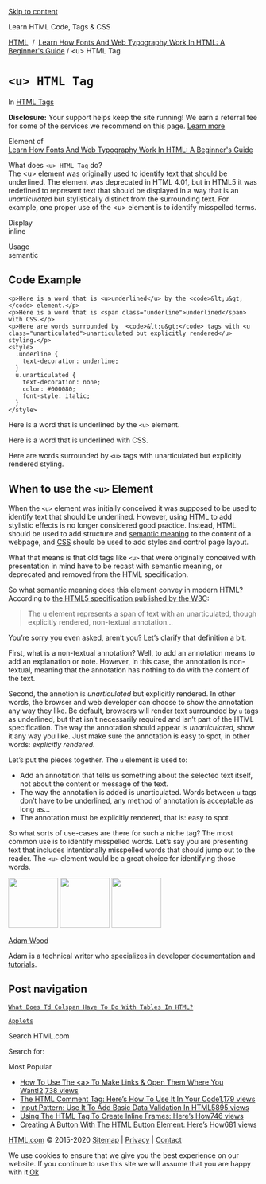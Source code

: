 <a href="#site-main" class="skip-link screen-reader-text">Skip to content</a>

[](https://html.com/)

Learn HTML Code, Tags & CSS

[HTML](https://html.com/)  /  [Learn How Fonts And Web Typography Work In HTML: A Beginner's Guide](https://html.com/fonts/) / &lt;u&gt; HTML Tag

# `<u> HTML Tag`

In <span class="post-meta-category">[HTML Tags](https://html.com/tags/)</span>

**Disclosure:** Your support helps keep the site running! We earn a referral fee for some of the services we recommend on this page. [Learn more](https://html.com/disclosure/)

Element of  
[Learn How Fonts And Web Typography Work In HTML: A Beginner's Guide](https://html.com/fonts/)

What does `<u> HTML Tag` do?  
The &lt;u&gt; element was originally used to identify text that should be underlined. The element was deprecated in HTML 4.01, but in HTML5 it was redefined to represent text that should be displayed in a way that is an _unarticulated_ but stylistically distinct from the surrounding text. For example, one proper use of the &lt;u&gt; element is to identify misspelled terms.

Display  
inline

Usage  
semantic

## Code Example

    <p>Here is a word that is <u>underlined</u> by the <code>&lt;u&gt;</code> element.</p>
    <p>Here is a word that is <span class="underline">underlined</span> with CSS.</p>
    <p>Here are words surrounded by  <code>&lt;u&gt;</code> tags with <u class="unarticulated">unarticulated but explicitly rendered</u> styling.</p>
    <style>
      .underline {
        text-decoration: underline;
      }
      u.unarticulated {
        text-decoration: none;
        color: #000080;
        font-style: italic;
      }
    </style>

Here is a word that is <span class="underline">underlined</span> by the `<u>` element.

Here is a word that is <span class="underline">underlined</span> with CSS.

Here are words surrounded by `<u>` tags with <span class="underline">unarticulated but explicitly rendered</span> styling.

<span class="underline"></span>

## When to use the `<u>` Element

When the `<u>` element was initially conceived it was supposed to be used to identify text that should be underlined. However, using HTML to add stylistic effects is no longer considered good practice. Instead, HTML should be used to add structure and [semantic meaning](https://html.com/semantic-markup/) to the content of a webpage, and [CSS](https://html.com/css/) should be used to add styles and control page layout.

What that means is that old tags like `<u>` that were originally conceived with presentation in mind have to be recast with semantic meaning, or deprecated and removed from the HTML specification.

So what semantic meaning does this element convey in modern HTML? According to [the HTML5 specification published by the W3C](https://www.w3.org/TR/html5/single-page.html#the-u-element):

> The u element represents a span of text with an unarticulated, though explicitly rendered, non-textual annotation…

You’re sorry you even asked, aren’t you? Let’s clarify that definition a bit.

First, what is a non-textual annotation? Well, to add an annotation means to add an explanation or note. However, in this case, the annotation is non-textual, meaning that the annotation has nothing to do with the content of the text.

Second, the annotion is _unarticulated_ but explicitly rendered. In other words, the browser and web developer can choose to show the annotation any way they like. Be default, browsers will render text surrounded by `u` tags as underlined, but that isn’t necessarily required and isn’t part of the HTML specification. The way the annotation should appear is _unarticulated_, show it any way you like. Just make sure the annotation is easy to spot, in other words: _explicitly rendered_.

Let’s put the pieces together. The `u` element is used to:

- Add an annotation that tells us something about the selected text itself, not about the content or message of the text.
- The way the annotation is added is unarticulated. Words between `u` tags don’t have to be underlined, any method of annotation is acceptable as long as…
- The annotation must be explicitly rendered, that is: easy to spot.

So what sorts of use-cases are there for such a niche tag? The most common use is to identify misspelled words. Let’s say you are presenting text that includes intentionally misspelled words that should jump out to the reader. The `<u>` element would be a great choice for identifying those words.

<img src="http://html.com/wp-content/plugins/a3-lazy-load/assets/images/lazy_placeholder.gif" class="lazy lazy-hidden avatar avatar-100 photo" width="100" height="100" />

<img src="http://html.com/wp-content/plugins/a3-lazy-load/assets/images/lazy_placeholder.gif" class="lazy lazy-hidden avatar avatar-100 photo" width="100" height="100" />

<img src="https://secure.gravatar.com/avatar/3af4194cc38fbc6d4e68fbe7536347d5?s=100&amp;d=mm&amp;r=g" class="avatar avatar-100 photo" srcset="https://secure.gravatar.com/avatar/3af4194cc38fbc6d4e68fbe7536347d5?s=200&amp;d=mm&amp;r=g 2x" width="100" height="100" />

[Adam Wood](https://html.com/author/html/)

<span class="fn">Adam is a technical writer who specializes in developer documentation and [tutorials](https://html.com/).</span>

[<span class="saboxplugin-icon-grey saboxplugin-icon-linkedin"></span>](https://www.linkedin.com/in/adammichaelwood)

<span id="tho-end-content" style="display: block; visibility: hidden;"></span>

## Post navigation

[<span class="nav-link-label"><span class="genericon genericon-previous"></span></span>`What Does Td Colspan Have To Do With Tables In HTML?`](https://html.com/attributes/td-colspan/)

[`Applets`<span class="nav-link-label"><span class="genericon genericon-next"></span></span>](https://html.com/applets/)

Search HTML.com

<span class="screen-reader-text">Search for:</span>

Most Popular

- <a href="https://html.com/attributes/a-target/" class="popular_posts_bars_link">How To Use The &lt;a&gt; To Make Links &amp; Open Them Where You Want!</a><span class="popular_posts_bars_comment_count_hold"><a href="https://html.com/attributes/a-target/#comments" class="popular_posts_bars_comment_count">2,738 views</a><span class="popular_posts_bars_comment_count_triangle"></span></span>
- <a href="https://html.com/tags/comment-tag/" class="popular_posts_bars_link">The HTML Comment Tag: Here’s How To Use It In Your Code</a><span class="popular_posts_bars_comment_count_hold"><a href="https://html.com/tags/comment-tag/#comments" class="popular_posts_bars_comment_count">1,179 views</a><span class="popular_posts_bars_comment_count_triangle"></span></span>
- <a href="https://html.com/attributes/input-pattern/" class="popular_posts_bars_link">Input Pattern: Use It To Add Basic Data Validation In HTML5</a><span class="popular_posts_bars_comment_count_hold"><a href="https://html.com/attributes/input-pattern/#comments" class="popular_posts_bars_comment_count">895 views</a><span class="popular_posts_bars_comment_count_triangle"></span></span>
- <a href="https://html.com/tags/iframe/" class="popular_posts_bars_link">Using The HTML Tag To Create Inline Frames: Here’s How</a><span class="popular_posts_bars_comment_count_hold"><a href="https://html.com/tags/iframe/#comments" class="popular_posts_bars_comment_count">746 views</a><span class="popular_posts_bars_comment_count_triangle"></span></span>
- <a href="https://html.com/tags/button/" class="popular_posts_bars_link">Creating A Button With The HTML Button Element: Here’s How</a><span class="popular_posts_bars_comment_count_hold"><a href="https://html.com/tags/button/#comments" class="popular_posts_bars_comment_count">681 views</a><span class="popular_posts_bars_comment_count_triangle"></span></span>

[HTML.com](https://html.com/) © 2015-2020 [Sitemap](https://html.com/sitemap/) | [Privacy](https://html.com/privacy/) | [Contact](https://html.com/contact/)

<span id="cn-notice-text" class="cn-text-container">We use cookies to ensure that we give you the best experience on our website. If you continue to use this site we will assume that you are happy with it.</span><span id="cn-notice-buttons" class="cn-buttons-container"><a href="#" id="cn-accept-cookie" class="cn-set-cookie cn-button bootstrap button">Ok</a></span><a href="javascript:void(0);" id="cn-close-notice" class="cn-close-icon"></a>
